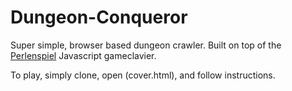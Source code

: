 # Dungeon-Conqueror
Super simple, browser based dungeon crawler. Built on top of the [Perlenspiel](https://perlenspiel.net/) Javascript 
gameclavier.

To play, simply clone, open (cover.html), and follow instructions.
